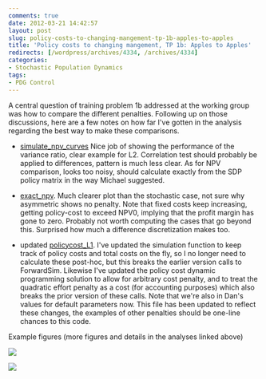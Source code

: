 ```yaml
---
comments: true
date: 2012-03-21 14:42:57
layout: post
slug: policy-costs-to-changing-mangement-tp-1b-apples-to-apples
title: 'Policy costs to changing mangement, TP 1b: Apples to Apples'
redirects: [/wordpress/archives/4334, /archives/4334]
categories:
- Stochastic Population Dynamics
tags:
- PDG Control
---
```


A central question of training problem 1b addressed at the working group was how to compare the different penalties.  Following up on those discussions, here are a few notes on how far I've gotten in the analysis regarding the best way to make these comparisons.




	
  * [simulate_npv_curves](https://github.com/cboettig/pdg_control/blob/master/inst/examples/policycosts/simulate_npv_curves.md) Nice job of showing the performance of the variance ratio, clear example for L2.  Correlation test should probably be applied to differences, pattern is much less clear.  As for NPV comparison, looks too noisy, should calculate exactly from the SDP policy matrix in the way Michael suggested. 

	
  * [exact_npv](https://github.com/cboettig/pdg_control/blob/master/inst/examples/policycosts/exact_npv.md). Much clearer plot than the stochastic case, not sure why asymmetric shows no penalty. Note that fixed costs keep increasing, getting policy-cost to exceed NPV0, implying that the profit margin has gone to zero.  Probably not worth computing the cases that go beyond this.  Surprised how much a difference discretization makes too.

	
  * updated [policycost_L1](https://github.com/cboettig/pdg_control/blob/master/inst/examples/policycosts/policycost_L1.md). I've updated the simulation function to keep track of policy costs and total costs on the fly, so I no longer need to calculate these post-hoc, but this breaks the earlier version calls to ForwardSim. Likewise I've updated the policy cost dynamic programming solution to allow for arbitrary cost penalty, and to treat the quadratic effort penalty as a cost (for accounting purposes) which also breaks the prior version of these calls.  Note that we're also in Dan's values for default parameters now.  This file has been updated to reflect these changes, the examples of other penalties should be one-line chances to this code.



Example figures (more figures and details in the analyses linked above)

![]( http://farm8.staticflickr.com/7068/6983560431_053aa815b0_o.png )


![]( http://farm8.staticflickr.com/7061/6842399336_6eaaa99e3d_o.png )


